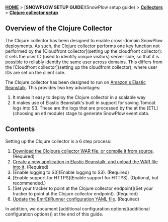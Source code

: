 [**HOME**](Home) > [**SNOWPLOW SETUP GUIDE**](SnowPlow setup guide) > [**Collectors**](choosing-a-collector) > [**Clojure collector setup**](setting-up-the-clojure-collector)

## Overview of the Clojure Collector

The Clojure collector has been designed to enable cross-domain SnowPlow deployments. As such, the Clojure collector performs one key function not performed by the [Cloudfront collector](setting up the cloudfront collector): it sets the user ID (used to identify unique visitors) server side, so that it is possible to reliably identify the same user across domains. This differs from the [Cloudfront collector](setting up the cloudfront collector), where user IDs are set on the client side.

The Clojure collector has been designed to run on [Amazon's Elastic Beanstalk][eb]. This provides two key advantages:

1. It makes it easy to deploy the Clojure collector in a scalable way
2. It makes use of Elastic Beanstalk's built in support for saving Tomcat logs into S3. These are the logs that are processed by the at the [ETL](choosing an etl module) stage to generate SnowPlow event data.

## Contents

Setting up the Clojure collector is a 6 step process:

1. [Download the Clojoure collector WAR file, or compile it from source](Download-the-Clojure-collector-WAR-file-or-compile-it-from-source). (Required)  
2. [Create a new application in Elastic Beanstalk, and upload the WAR file into it](Create-a-new-application-in-Elastic-Beanstalk-and-upload-the-WAR-file-into-it). (Required)  
3. [Enable logging to S3](Enable logging to S3). (Required)  
4. [Enable support for HTTPS](Enable support for HTTPS). (Optional, but recommended.)  
5. [Set your tracker to point at the Clojure collector endpoint](Set your tracker to point at the Clojure collector endpoint). (Required)  
6. [Update the EmrEtlRunner configuration YAML file](Update-the-EmrEtlRunner-configuration-YAML-file). (Required)  

In addition, we document [additional configuration options](additional configuration options)) at the end of this guide.








[eb]: http://aws.amazon.com/elasticbeanstalk/

